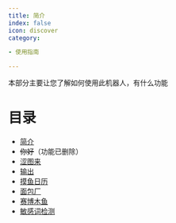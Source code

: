 ```yaml
---
title: 简介
index: false
icon: discover
category:

- 使用指南

---
```


本部分主要让您了解如何使用此机器人，有什么功能

# 目录

- [简介](README.md)
- ~~你好~~（功能已删除）
- [涩图来](sese.md)
- [输出](echo.md)
- [摸鱼日历](fish.md)
- [面包厂](bread.md)
- [赛博木鱼](wood_fish.md)
- [敏感词检测](block_repeat.md)